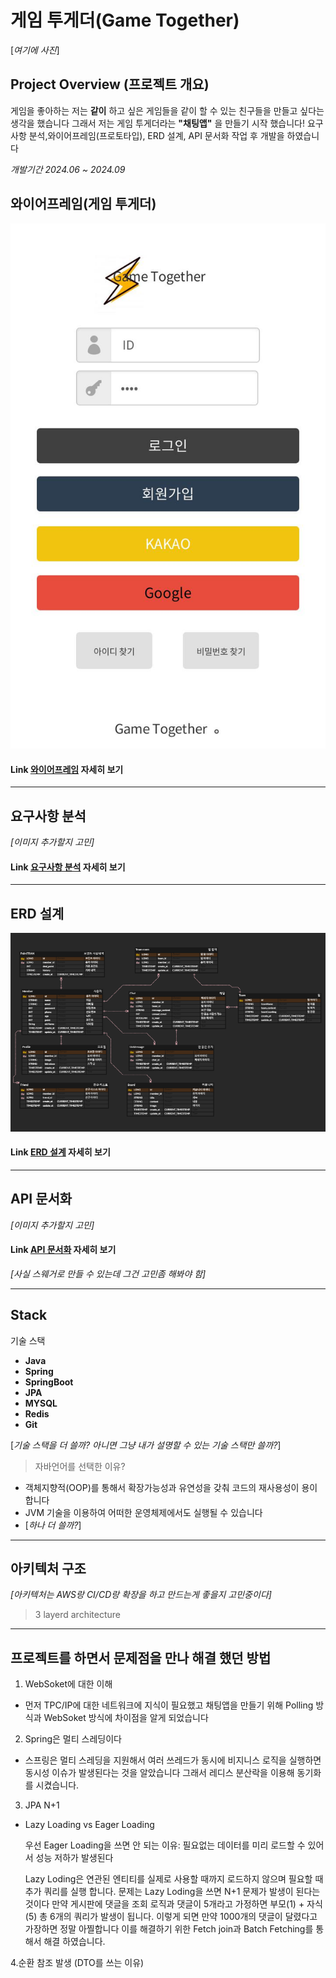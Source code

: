 # 게임 투게더(Game Together)

[*여기에 사진*]

## Project Overview (프로젝트 개요)

게임을 좋아하는 저는 **같이** 하고 싶은 게임들을
같이 할 수 있는 친구들을 만들고 싶다는 생각을 했습니다
그래서 저는 게임 투게더라는 **"채팅앱"** 을 만들기 시작 했습니다! 요구사항 분석,와이어프레임(프로토타입), ERD 설계, API 문서화 작업 후 개발을 하였습니다

*개발기간 2024.06 ~ 2024.09*


## 와이어프레임(게임 투게더)

![와이어프레임](/image/[게임%20투게더]%20어플%20실행%20화면.jpg)
#### Link **[와이어프레임](https://www.notion.so/090491abfd454f7ea36058537a53b082?pvs=4)** 자세히 보기
----------

## 요구사항 분석
*[이미지 추가할지 고민]*

#### Link **[요구사항 분석](https://docs.google.com/spreadsheets/d/1eS-Y4_XyA8aJtMrL66qQhI5yUS8aRR4lkqZ4Qz3ew-8/edit?gid=0#gid=0)** 자세히 보기
----------

## ERD 설계
![ERD 설계](/image/ERD.PNG)


#### Link **[ERD 설계](https://www.erdcloud.com/d/5NmrYxbGZbvqWiNnd)** 자세히 보기

------

## API 문서화
*[이미지 추가할지 고민]*

#### Link **[API 문서화](https://www.notion.so/8d3ade640362481e896499e7697343da?pvs=4)** 자세히 보기

*[사실 스웨거로 만들 수 있는데 그건 고민좀 해봐야 함]*

------





## Stack
기술 스택
 - **Java**
 - **Spring**
 - **SpringBoot**
 - **JPA**
 - **MYSQL**
 - **Redis**
 - **Git**

[*기술 스택을 더 쓸까? 아니면 그냥 내가 설명할 수 있는 기술 스택만 쓸까?*]

 >자바언어를 선택한 이유?
 
 - 객체지향적(OOP)를 통해서 확장가능성과 유연성을 갖춰 코드의 재사용성이 용이합니다 
 - JVM 기술을 이용하여 어떠한 운영체제에서도 실행될 수 있습니다
 - [*하나 더 쓸까?*]
--------------------------

## 아키텍처 구조
*[아키텍처는 AWS랑 CI/CD랑 확장을 하고 만드는게 좋을지 고민중이다]*

> 3 layerd architecture

 

 -------
 ## 프로젝트를 하면서 문제점을 만나 해결 했던 방법
 1. WebSoket에 대한 이해
  - 먼저 TPC/IP에 대한 네트워크에 지식이 필요했고
  채팅앱을 만들기 위해 Polling 방식과 WebSoket 방식에 차이점을 알게 되었습니다
2. Spring은 멀티 스레딩이다
 - 스프링은 멀티 스레딩을 지원해서 여러 쓰레드가 
 동시에 비지니스 로직을 실행하면 동시성 이슈가 발생된다는 것을 알았습니다 그래서 레디스 분산락을 이용해 동기화를 시켰습니다.
 3. JPA N+1
  - Lazy Loading vs Eager Loading
   
     우선 Eager Loading을 쓰면 안 되는 이유: 필요없는 데이터를 미리 로드할 수 있어서 성능 저하가 발생된다 

     Lazy Loding은 연관된 엔티티를 실제로 사용할 때까지 로드하지 않으며 필요할 때 추가 쿼리를 실행 합니다.
     문제는 Lazy Loding을 쓰면 N+1 문제가 발생이 된다는 것이다 만약 게시판에 댓글을 조회 로직과
     댓글이 5개라고 가정하면 부모(1) + 자식(5) 총 
     6개의 쿼리가 발생이 됩니다. 이렇게 되면 만약 1000개의 댓글이 달렸다고 가장하면 정말 아찔합니다
     이를 해결하기 위한 Fetch join과 Batch Fetching를 통해서 해결 하였습니다.

 4.순환 참조 발생 (DTO를 쓰는 이유)
 


 

 

 
 

